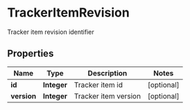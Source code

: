 

# TrackerItemRevision

Tracker item revision identifier

## Properties

Name | Type | Description | Notes
------------ | ------------- | ------------- | -------------
**id** | **Integer** | Tracker item id |  [optional]
**version** | **Integer** | Tracker item version |  [optional]



